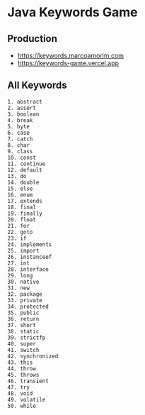# Java Keywords Game

## Production
- https://keywords.marcoamorim.com
- https://keywords-game.vercel.app

## All Keywords
	1. abstract
	2. assert
	3. boolean
	4. break
	5. byte
	6. case
	7. catch
	8. char
	9. class
	10. const
	11. continue
	12. default
	13. do
	14. double
	15. else
	16. enum
	17. extends
	18. final
	19. finally
	20. float
	21. for
	22. goto
	23. if
	24. implements
	25. import
	26. instanceof
	27. int
	28. interface
	29. long
	30. native
	31. new
	32. package
	33. private
	34. protected
	35. public
	36. return
	37. short
	38. static
	39. strictfp
	40. super
	41. switch
	42. synchronized
	43. this
	44. throw
	45. throws
	46. transient
	47. try
	48. void
	49. volatile
	50. while
